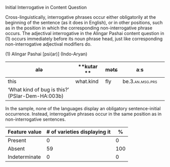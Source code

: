 Initial Interrogative in Content Question

Cross-linguistically, interrogative phrases occur either obligatorily at
the beginning of the sentence (as it does in English), or in other
positions, such as in the position in which the corresponding
non-interrogative phrase occurs. The adjectival interrogative in the
Alingar Pashai content question in (1) occurs immediately before its
noun phrase head, just like corresponding non-interrogative adjectival
modifiers do.

(1) <span id="_Ref531867975" class="anchor"></span>Alingar Pashai
    \[psi(ar)\] (Indo-Aryan)

| alə                                             | **kutar ** | mətɕ | aːs                                                           |     |
|-------------------------------------------------|------------|------|---------------------------------------------------------------|-----|
| this                                            | what.kind  | fly  | be.<span style="font-variant:small-caps;">3.an.msg.prs</span> |     |
| ‘What kind of bug is this?’ (PSIar-Dem-HA:003b) |

In the sample, none of the languages display an obligatory
sentence-initial occurrence. Instead, interrogative phrases occur in the
same position as in non-interrogative sentences.

| Feature value | \# of varieties displaying it | %   |
|---------------|-------------------------------|-----|
| Present       | 0                             | 0   |
| Absent        | 59                            | 100 |
| Indeterminate | 0                             | 0   |


